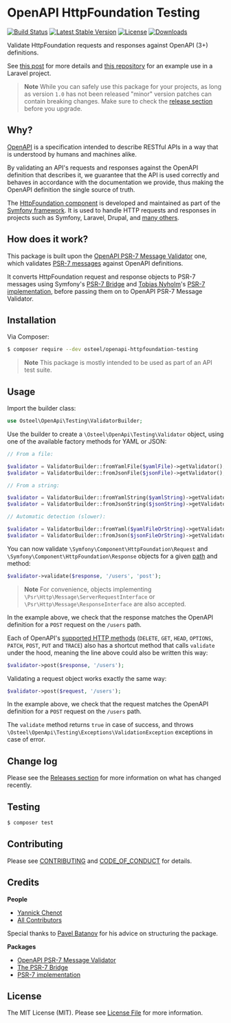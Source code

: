 # OpenAPI HttpFoundation Testing

[![Build Status](https://github.com/osteel/php-cli-demo/workflows/CI/badge.svg)](https://github.com/osteel/php-cli-demo/actions)
[![Latest Stable Version](https://poser.pugx.org/osteel/openapi-httpfoundation-testing/v)](//packagist.org/packages/osteel/openapi-httpfoundation-testing)
[![License](https://poser.pugx.org/osteel/openapi-httpfoundation-testing/license)](//packagist.org/packages/osteel/openapi-httpfoundation-testing)
[![Downloads](http://poser.pugx.org/osteel/openapi-httpfoundation-testing/downloads)](//packagist.org/packages/osteel/openapi-httpfoundation-testing)

Validate HttpFoundation requests and responses against OpenAPI (3+) definitions.

See [this post](https://tech.osteel.me/posts/openapi-backed-api-testing-in-php-projects-a-laravel-example "OpenAPI-backed API testing in PHP projects – a Laravel example") for more details and [this repository](https://github.com/osteel/openapi-httpfoundation-testing-laravel-example) for an example use in a Laravel project.

> **Note**
> While you can safely use this package for your projects, as long as version `1.0` has not been released "minor" version patches can contain breaking changes. Make sure to check the [release section](../../releases) before you upgrade.

## Why?

[OpenAPI](https://swagger.io/specification/) is a specification intended to describe RESTful APIs in a way that is understood by humans and machines alike.

By validating an API's requests and responses against the OpenAPI definition that describes it, we guarantee that the API is used correctly and behaves in accordance with the documentation we provide, thus making the OpenAPI definition the single source of truth.

The [HttpFoundation component](https://symfony.com/doc/current/components/http_foundation.html) is developed and maintained as part of the [Symfony framework](https://symfony.com/). It is used to handle HTTP requests and responses in projects such as Symfony, Laravel, Drupal, and [many others](https://symfony.com/components/HttpFoundation).

## How does it work?

This package is built upon the [OpenAPI PSR-7 Message Validator](https://github.com/thephpleague/openapi-psr7-validator) one, which validates [PSR-7 messages](https://www.php-fig.org/psr/psr-7/) against OpenAPI definitions.

It converts HttpFoundation request and response objects to PSR-7 messages using Symfony's [PSR-7 Bridge](https://symfony.com/doc/current/components/psr7.html) and [Tobias Nyholm](https://github.com/Nyholm)'s [PSR-7 implementation](https://github.com/Nyholm/psr7), before passing them on to OpenAPI PSR-7 Message Validator.

## Installation

Via Composer:

```bash
$ composer require --dev osteel/openapi-httpfoundation-testing
```

> **Note**
> This package is mostly intended to be used as part of an API test suite.

## Usage

Import the builder class:

```php
use Osteel\OpenApi\Testing\ValidatorBuilder;
```

Use the builder to create a `\Osteel\OpenApi\Testing\Validator` object, using one of the available factory methods for YAML or JSON:

```php
// From a file:

$validator = ValidatorBuilder::fromYamlFile($yamlFile)->getValidator();
$validator = ValidatorBuilder::fromJsonFile($jsonFile)->getValidator();

// From a string:

$validator = ValidatorBuilder::fromYamlString($yamlString)->getValidator();
$validator = ValidatorBuilder::fromJsonString($jsonString)->getValidator();

// Automatic detection (slower):

$validator = ValidatorBuilder::fromYaml($yamlFileOrString)->getValidator();
$validator = ValidatorBuilder::fromJson($jsonFileOrString)->getValidator();
```

You can now validate `\Symfony\Component\HttpFoundation\Request` and `\Symfony\Component\HttpFoundation\Response` objects for a given [path](https://swagger.io/specification/#paths-object) and method:

```php
$validator->validate($response, '/users', 'post');
```

> **Note**
> For convenience, objects implementing `\Psr\Http\Message\ServerRequestInterface` or `\Psr\Http\Message\ResponseInterface` are also accepted.

In the example above, we check that the response matches the OpenAPI definition for a `POST` request on the `/users` path.

Each of OpenAPI's [supported HTTP methods](https://swagger.io/docs/specification/paths-and-operations/ "Paths and Operations") (`DELETE`, `GET`, `HEAD`, `OPTIONS`, `PATCH`, `POST`, `PUT` and `TRACE`) also has a shortcut method that calls `validate` under the hood, meaning the line above could also be written this way:

```php
$validator->post($response, '/users');
```

Validating a request object works exactly the same way:

```php
$validator->post($request, '/users');
```

In the example above, we check that the request matches the OpenAPI definition for a `POST` request on the `/users` path.

The `validate` method returns `true` in case of success, and throws `\Osteel\OpenApi\Testing\Exceptions\ValidationException` exceptions in case of error.

## Change log

Please see the [Releases section](../../releases) for more information on what has changed recently.

## Testing

```bash
$ composer test
```

## Contributing

Please see [CONTRIBUTING](CONTRIBUTING.md) and [CODE_OF_CONDUCT](CODE_OF_CONDUCT.md) for details.

## Credits

**People**

- [Yannick Chenot](https://github.com/osteel)
- [All Contributors](../../contributors)

Special thanks to [Pavel Batanov](https://github.com/scaytrase) for his advice on structuring the package.

**Packages**

- [OpenAPI PSR-7 Message Validator](https://github.com/thephpleague/openapi-psr7-validator)
- [The PSR-7 Bridge](https://symfony.com/doc/current/components/psr7.html)
- [PSR-7 implementation](https://github.com/Nyholm/psr7)

## License

The MIT License (MIT). Please see [License File](LICENSE.md) for more information.
